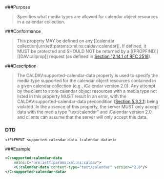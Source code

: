<!-- --- title: urn:ietf:params:xml:ns:caldav:supported-calendar-data -->
<!-- --- link_title: CALDAV:supported-calendar-data -->
<!-- --- current_spec: RFC 4791 -->
<!-- --- current_spec_rfc_number: 4791 -->
<!-- --- current_spec_rfc_section: 5.2.4 -->
<!-- --- xml_namespace: urn:ietf:params:xml:ns:caldav -->
<!-- --- xml_element: supported-calendar-data -->
<!-- --- type: property -->
<!-- --- purpose: Specifies what media types are allowed for calendar object resources in a calendar collection. -->
<!-- --- value: a non-empty list of [[CALDAV:calendar-data|urn:ietf:params:xml:ns:caldav:calendar-data]] elements -->
<!-- --- protected: MUST -->
<!-- --- allprop: SHOULD NOT -->
<!-- --- valid_for: [[urn:ietf:params:xml:ns:caldav:calendar]] -->

<!-- >>> property-summary-box --><!-- <<< -->

<!-- below is a list of common sections for property definitions. Adjust the list as needed. Don't forget to block-quote any text that's copied from the RFC -->

###Purpose
> Specifies what media types are allowed for calendar object resources in a calendar collection.

###Conformance
> This property MAY be defined on any [[calendar collection|urn:ietf:params:xml:ns:caldav:calendar]]. If defined, it MUST be protected and SHOULD NOT be returned by a [[PROPFIND]] [[DAV::allprop]] request (as defined in [Section 12.14.1 of RFC 2518](https://tools.ietf.org/html/rfc2518#section-12.14.1)).

###Description
> The CALDAV:supported-calendar-data property is used to  specify the media type supported for the calendar object resources  contained in a given calendar collection (e.g., iCalendar version 2.0). Any attempt by the client to store calendar object resources with a media type not listed in this property MUST result in an error, with the CALDAV:supported-calendar-data precondition ([Section 5.3.2.1](https://tools.ietf.org/html/rfc4791#section-5.3.2.1)) being violated. In the absence of this property, the server MUST only accept data with the media type "text/calendar" and iCalendar version 2.0, and clients can assume that the server will only accept this data.

### DTD
> 
```
<!ELEMENT supported-calendar-data (calendar-data+)>
```

###Example
> 
>
```xml
<C:supported-calendar-data
    xmlns:C="urn:ietf:params:xml:ns:caldav">
    <C:calendar-data content-type="text/calendar" version="2.0"/>
</C:supported-calendar-data>
```
